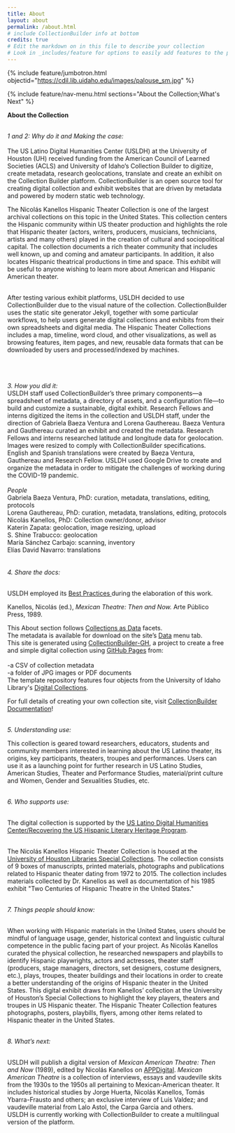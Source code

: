 ```yaml
---
title: About
layout: about
permalink: /about.html
# include CollectionBuilder info at bottom
credits: true
# Edit the markdown on in this file to describe your collection
# Look in _includes/feature for options to easily add features to the page
---
```


{% include feature/jumbotron.html objectid="https://cdil.lib.uidaho.edu/images/palouse_sm.jpg" %}

{% include feature/nav-menu.html sections="About the Collection;What's Next" %}
<html>

  <b>About the Collection</b>
 <p>
  </p>
  <br><i>1 and 2: Why do it and Making the case:</i><br><br>
The US Latino Digital Humanities Center (USLDH) at the University of Houston (UH) received funding from the American Council of Learned Societies (ACLS) and University of Idaho’s Collection Builder to digitize, create metadata, research geolocations, translate and create an exhibit on the Collection Builder platform. CollectionBuilder is an open source tool for creating digital collection and exhibit websites that are driven by metadata and powered by modern static web technology.<br><p></p>

The Nicolás Kanellos Hispanic Theater Collection is one of the largest archival collections on this topic in the United States. This collection centers the Hispanic community within US theater production and highlights the role that Hispanic theater (actors, writers, producers, musicians, technicians, artists and many others) played in the creation of cultural and sociopolitical capital. The collection documents a rich theater community that includes well known, up and coming and amateur participants. In addition, it also locates Hispanic theatrical productions in time and space. This exhibit will be useful to anyone wishing to learn more about American and Hispanic American theater.<br><br><p></p>
 
After testing various exhibit platforms, USLDH decided to use CollectionBuilder due to the visual nature of the collection. CollectionBuilder uses the static site generator Jekyll, together with some particular workflows, to help users generate digital collections and exhibits from their own spreadsheets and digital media. The Hispanic Theater Collections includes a map, timeline, word cloud, and other visualizations, as well as browsing features, item pages, and new, reusable data formats that can be downloaded by users and processed/indexed by machines. <p></p>
  <br><br>
  <br><i>3. How you did it:</i><br> 
USLDH staff used CollectionBuilder’s three primary components—a spreadsheet of metadata, a directory of assets, and a configuration file—to build and customize a sustainable, digital exhibit. Research Fellows and interns digitized the items in the collection and USLDH staff, under the direction of Gabriela Baeza Ventura and Lorena Gauthereau. Baeza Ventura and Gauthereau curated an exhibit and created the metadata. Research Fellows and interns researched latitude and longitude data for geolocation. Images were resized to comply with CollectionBuilder specifications. English and Spanish translations were created by Baeza Ventura, Gauthereau and Research Fellow. USLDH used Google Drive to create and organize the metadata in order to mitigate the challenges of working during the COVID-19 pandemic.<br> <br>
<i>People</i> <br>
  Gabriela Baeza Ventura, PhD: curation, metadata, translations, editing, protocols <br>
   Lorena Gauthereau, PhD: curation, metadata, translations, editing, protocols<br>
   Nicolás Kanellos, PhD: Collection owner/donor, advisor<br>
   Katerín Zapata: geolocation, image resizing, upload<br>
   S. Shine Trabucco: geolocation<br>
 María Sánchez Carbajo: scanning, inventory<br>
Elías David Navarro: translations<br>
<br>
  <br><i>4. Share the docs:</i> 
  <p>
  </p>
<br>USLDH employed its <a href= "https://artepublicopress.com/digital-humanities/">Best Practices </a> during the elaboration of this work.<br>

Kanellos, Nicolás (ed.), <i>Mexican Theatre: Then and Now.</i> Arte Público Press, 1989.<br>  

This About section follows <a href= "https://collectionsasdata.github.io/facet7/">Collections as Data</a> facets.<br>
The metadata is available for download on the site’s <a href="https://recoveryapp.github.io/hispanictheater/data.html">Data</a> menu tab. <br>
This site is generated using <a href="https://collectionbuilding.github.io/gh/">CollectionBuilder-GH</a>, a project to create a free and simple digital collection using <a href="https://pages.github.com/">GitHub Pages</a> from:<br><br>
-a CSV of collection metadata<br>
-a folder of JPG images or PDF documents<br>
The template repository features four objects from the University of Idaho Library's <a href="https://www.lib.uidaho.edu/digital">Digital Collections</a>.<br>  

<p>  </p>
  For full details of creating your own collection site, visit <a href="https://collectionbuilder.github.io/cb-docs/">CollectionBuilder Documentation</a>!<br> 

  <br><i>5. Understanding use:</i>
<p>
  </p>
This collection is geared toward researchers, educators, students and community members interested in learning about the US Latino theater, its origins, key participants, theaters, troupes and performances. Users can use it as a launching point for further research in US Latino Studies, American Studies, Theater and Performance Studies, material/print culture and Women, Gender and Sexualities Studies, etc.  
   <p>
  </p>
  <br><i>6. Who supports use:</i></p>  
  <p>
  </p>
<br>The digital collection is supported by the <a href="https://artepublicopress.com/digital-humanities/">US Latino Digital Humanities Center/Recovering the US Hispanic Literary Heritage Program</a>.
<p>
  </p>
<br>The Nicolás Kanellos Hispanic Theater Collection is housed at the <a href="https://findingaids.lib.uh.edu/repositories/2/resources/482">University of Houston Libraries Special Collections</a>. The collection consists of 9 boxes of manuscripts, printed materials, photographs and publications related to Hispanic theater dating from 1972 to 2015. The collection includes materials collected by Dr. Kanellos as well as documentation of his 1985 exhibit "Two Centuries of Hispanic Theatre in the United States."
  <p>
  </p>
  <br><i>7. Things people should know:</i> 
  <p>
  </p>
<br>When working with Hispanic materials in the United States, users should be mindful of language usage, gender, historical context and linguistic cultural competence in the public facing part of your project. As Nicolás Kanellos curated the physical collection, he researched newspapers and playbills to identify Hispanic playwrights, actors and actresses, theater staff (producers, stage managers, directors, set designers, costume designers, etc.), plays, troupes, theater buildings and their locations in order to create a better understanding of the origins of Hispanic theater in the United States. This digital exhibit draws from Kanellos’ collection at the University of Houston’s Special Collections to highlight the key players, theaters and troupes in US Hispanic theater. The Hispanic Theater Collection features photographs, posters, playbills, flyers, among other items related to Hispanic theater in the United States.  
  <p>
  </p>
  <br><i>8. What’s next:</i>
<p>
  </p>  
  <br>USLDH will publish a digital version of <i>Mexican American Theatre: Then and Now</i> (1989), edited by Nicolás Kanellos on <a href="https://artepublicopress.manifoldapp.org/">APPDigital</a>. <i>Mexican American Theatre</i> is a collection of interviews, essays and vaudeville skits from the 1930s to the 1950s all pertaining to Mexican-American theater. It includes historical studies by Jorge Huerta, Nicolás Kanellos, Tomás Ybarra-Frausto and others; an exclusive interview of Luis Valdez; and vaudeville material from Lalo Astol, the Carpa Garcia and others.  
 <br>USLDH is currently working with CollectionBuilder to create a multilingual version of the platform.



  
  

